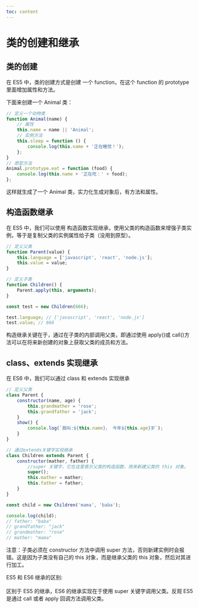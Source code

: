 ```yaml
---
toc: content
---
```


# 类的创建和继承

## 类的创建

在 ES5 中，类的创建方式是创建 一个 function，在这个 function 的 prototype 里面增加属性和方法。

下面来创建一个 Animal 类：

```js
// 定义一个动物类
function Animal(name) {
    // 属性
    this.name = name || 'Animal';
    // 实例方法
    this.sleep = function () {
        console.log(this.name + '正在睡觉！');
    };
}
// 原型方法
Animal.prototype.eat = function (food) {
    console.log(this.name + '正在吃：' + food);
};
```

这样就生成了一个 Animal 类，实力化生成对象后，有方法和属性。

## 构造函数继承

在 ES5 中，我们可以使用 构造函数实现继承，使用父类的构造函数来增强子类实例，等于是复制父类的实例属性给子类（没用到原型）。

```js
// 定义父类
function Parent(value) {
    this.language = ['javascript', 'react', 'node.js'];
    this.value = value;
}

// 定义子类
function Children() {
    Parent.apply(this, arguments);
}

const test = new Children(666);

test.language; // ['javascript', 'react', 'node.js']
test.value; // 666
```

构造继承关键在于，通过在子类的内部调用父类，即通过使用 apply()或 call()方法可以在将来新创建的对象上获取父类的成员和方法。

## class、extends 实现继承

在 ES6 中，我们可以通过 class 和 extends 实现继承

```js
// 定义父类
class Parent {
    constructor(name, age) {
        this.grandmather = 'rose';
        this.grandfather = 'jack';
    }
    show() {
        console.log(`我叫:${this.name}， 今年${this.age}岁`);
    }
}

// 通过extends关键字实现继承
class Children extends Parent {
    constructor(mather, father) {
        //super 关键字，它在这里表示父类的构造函数，用来新建父类的 this 对象。
        super();
        this.mather = mather;
        this.father = father;
    }
}

const child = new Children('mama', 'baba');

console.log(child);
// father: "baba"
// grandfather: "jack"
// grandmather: "rose"
// mather: "mama"
```

注意：子类必须在 constructor 方法中调用 super 方法，否则新建实例时会报错。这是因为子类没有自己的 this 对象，而是继承父类的 this 对象，然后对其进行加工。

<Alert type="info">
ES5 和 ES6 继承的区别: <br/><br/>
区别于 ES5 的继承，ES6 的继承实现在于使用 super 关键字调用父类。反观 ES5 是通过 call 或者 apply 回调方法调用父类。
</Alert>
